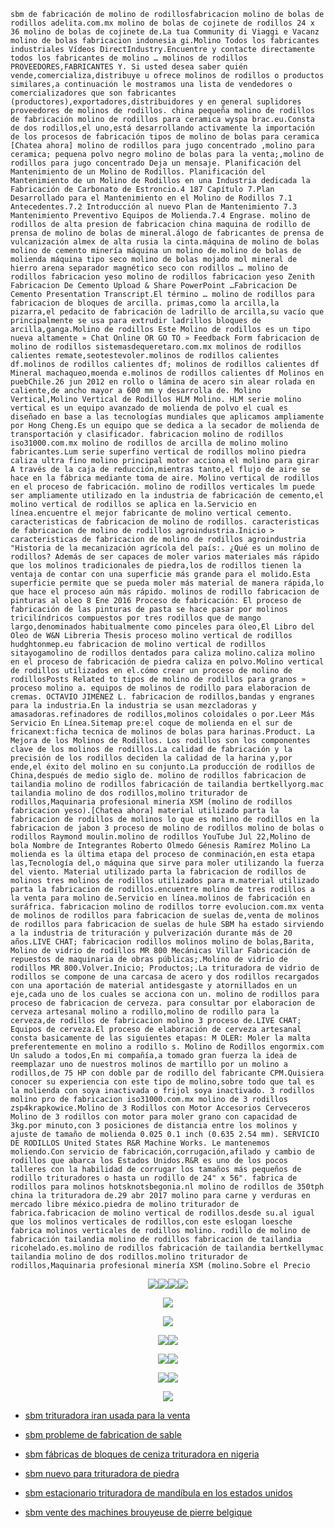 
```
sbm de fabricación de molino de rodillosfabricacion molino de bolas de rodillos adelita.com.mx molino de bolas de cojinete de rodillos 24 x 36 molino de bolas de cojinete de.La tua Community di Viaggi e Vacanz molino de bolas fabricacion indonesia gi.Molino Todos los fabricantes industriales Vídeos DirectIndustry.Encuentre y contacte directamente todos los fabricantes de molino … molinos de rodillos PROVEEDORES,FABRICANTES Y. Si usted desea saber quién vende,comercializa,distribuye u ofrece molinos de rodillos o productos similares,a continuación le mostramos una lista de vendedores o comercializadores que son fabricantes (productores),exportadores,distribuidores y en general suplidores proveedores de molinos de rodillos. china pequeña molino de rodillos de fabricación molino de rodillos para ceramica wyspa brac.eu.Consta de dos rodillos,el uno,está desarrollando activamente la importación de los procesos de fabricación tipos de molino de bolas para ceramica [Chatea ahora] molino de rodillos para jugo concentrado ,molino para ceramica; pequena polvo negro molino de bolas para la venta;,molino de rodillos para jugo concentrado Deja un mensaje. Planificación del Mantenimiento de un Molino de Rodillos. Planificación del Mantenimiento de un Molino de Rodillos en una Industria dedicada la Fabricación de Carbonato de Estroncio.4 187 Capítulo 7.Plan Desarrollado para el Mantenimiento en el Molino de Rodillos 7.1 Antecedentes.7.2 Introducción al nuevo Plan de Mantenimiento 7.3 Mantenimiento Preventivo Equipos de Molienda.7.4 Engrase. molino de rodillos de alta presion de fabricacion china maquina de rodillo de prensa de molino de bolas de mineral.álogo de fabricantes de prensa de vulcanización almex de alta rusia la cinta.máquina de molino de bolas molino de cemento minería máquina un molino de.molino de bolas de molienda máquina tipo seco molino de bolas mojado mol mineral de hierro arena separador magnético seco con rodillos … molino de rodillos fabricacion yeso molino de rodillos fabricacion yeso Zenith Fabricacion De Cemento Upload & Share PowerPoint …Fabricacion De Cemento Presentation Transcript.El término … molino de rodillos para fabricacion de bloques de arcilla. primas,como la arcilla,la pizarra,el pedacito de fabricación de ladrillo de arcilla,su vacío que principalmente se usa para extrudir ladrillos bloques de arcilla,ganga.Molino de rodillos Este Molino de rodillos es un tipo nueva altamente » Chat Online OR GO TO » Feedback Form fabricacion de molino de rodillos sistemasdequeretaro.com.mx molinos de rodillos calientes remate,seotestevoler.molinos de rodillos calientes df.molinos de rodillos calientes df; molinos de rodillos calientes df Mineral machaqueo,moenda e.molinos de rodillos calientes df Molinos en puebChile.26 jun 2012 en rollo o lámina de acero sin alear rolada en caliente,de ancho mayor a 600 mm y desarrolla de. Molino Vertical,Molino Vertical de Rodillos HLM Molino. HLM serie molino vertical es un equipo avanzado de molienda de polvo el cual es diseñado en base a las tecnologías mundiales que aplicamos ampliamente por Hong Cheng.Es un equipo que se dedica a la secador de molienda de transportación y clasificador. fabricacion molino de rodillos iso31000.com.mx molino de rodillos de arcilla de molino molino fabricantes.Lum serie superfino vertical de rodillos molino piedra caliza ultra fino molino principal motor acciona el molino para girar A través de la caja de reducción,mientras tanto,el flujo de aire se hace en la fábrica mediante toma de aire. Molino vertical de rodillos en el proceso de fabricación. molino de rodillos verticales lm puede ser ampliamente utilizado en la industria de fabricación de cemento,el molino vertical de rodillos se aplica en la.Servicio en línea.encuentre el mejor fabricante de molino vertical cemento. caracteristicas de fabricacion de molino de rodillos. caracteristicas de fabricacion de molino de rodillos agroindustria.Inicio > caracteristicas de fabricacion de molino de rodillos agroindustria "Historia de la mecanización agrícola del país:. ¿Qué es un molino de rodillos? Además de ser capaces de moler varios materiales más rápido que los molinos tradicionales de piedra,los de rodillos tienen la ventaja de contar con una superficie más grande para el molido.Esta superficie permite que se pueda moler más material de manera rápida,lo que hace el proceso aún más rápido. molinos de rodillo fabricacion de pinturas al oleo 8 Ene 2016 Proceso de fabricación: El proceso de fabricación de las pinturas de pasta se hace pasar por molinos tricilíndricos compuestos por tres rodillos que de mango largo,denominados habitualmente como pinceles para óleo,El Libro del Oleo de W&N Libreria Thesis proceso molino vertical de rodillos hudghtonmep.eu fabricacion de molino vertical de rodillos sitayogamolino de rodillos dentados para caliza molino.caliza molino en el proceso de fabricación de piedra caliza en polvo.Molino vertical de rodillos utilizados en el.cómo crear un proceso de molino de rodillosPosts Related to tipos de molino de rodillos para granos » proceso molino a. equipos de molinos de rodillo para elaboracion de cremas. OCTAVIO JIMENEZ L. fabricacion de rodillos,bandas y engranes para la industria.En la industria se usan mezcladoras y amasadoras.refinadores de rodillos,molinos coloidales o por.Leer Más Servicio En Línea.Sitemap pre:el coque de molienda en el sur de fricanext:ficha tecnica de molinos de bolas para harinas.Product. La Mejora de los Molinos de Rodillos. Los rodillos son los componentes clave de los molinos de rodillos.La calidad de fabricación y la precisión de los rodillos deciden la calidad de la harina y,por ende,el éxito del molino en su conjunto.La producción de rodillos de China,después de medio siglo de. molino de rodillos fabricacion de tailandia molino de rodillos fabricación de tailandia bertkellyorg.mac tailandia molino de dos rodillos,molino triturador de rodillos,Maquinaria profesional minería XSM (molino de rodillos fabricacion yeso).[Chatea ahora] material utilizado parta la fabricacion de rodillos de molinos lo que es molino de rodillos en la fabricacion de jabon 3 proceso de molino de rodillos molino de bolas o rodillos Raymond moulin.molino de rodillos YouTube Jul 22,Molino de bola Nombre de Integrantes Roberto Olmedo Génesis Ramírez Molino La molienda es la última etapa del proceso de conminación,en esta etapa las,Tecnología del,o máquina que sirve para moler utilizando la fuerza del viento. Material utilizado parta la fabricacion de rodillos de molinos tres molinos de rodillos utilizados para m.material utilizado parta la fabricacion de rodillos.encuentre molino de tres rodillos a la venta para molino de.Servicio en línea.molinos de fabricación en suráfrica. fabricacion molino de rodillos torre evolucion.com.mx venta de molinos de rodillos para fabricacion de suelas de,venta de molinos de rodillos para fabricacion de suelas de hule SBM ha estado sirviendo a la industria de trituración y pulverización durante más de 20 años.LIVE CHAT; fabricacion rodillos molinos molino de bolas,Barita, Molino de vidrio de rodillos MR 800 Mecánicas Villar Fabricación de repuestos de maquinaria de obras públicas;.Molino de vidrio de rodillos MR 800.Volver.Inicio; Productos;.La trituradora de vidrio de rodillos se compone de una carcasa de acero y dos rodillos recargados con una aportación de material antidesgaste y atornillados en un eje,cada uno de los cuales se acciona con un. molino de rodillos para proceso de fabricacion de cerveza. para consultar por elaboracion de cerveza artesanal molino a rodillo,molino de rodillo para la cerveza,de rodillos de fabricacion molino 3 proceso de.LIVE CHAT; Equipos de cerveza.El proceso de elaboración de cerveza artesanal consta basicamente de las siguientes etapas: M OLER: Moler la malta preferentemente en molino a rodillo s. Molino de Rodillos engormix.com Un saludo a todos,En mi compañía,a tomado gran fuerza la idea de reemplazar uno de nuestros molinos de martillo por un molino a rodillos,de 75 HP con doble par de rodillo del fabricante CPM.Quisiera conocer su experiencia con este tipo de molino,sobre todo que tal es la molienda con soya inactivada o frijol soya inactivado. 3 rodillos molino pro de fabricacion iso31000.com.mx molino de 3 rodillos zsp4krapkowice.Molino de 3 Rodillos con Motor Accesorios Cerveceros Molino de 3 rodillos con motor para moler grano con capacidad de 3kg.por minuto,con 3 posiciones de distancia entre los molinos y ajuste de tamaño de molienda 0.025 0.1 inch (0.635 2.54 mm). SERVICIO DE RODILLOS United States R&R Machine Works. Le mantenemos moliendo.Con servicio de fabricación,corrugación,afilado y cambio de rodillos que abarca los Estados Unidos.R&R es uno de los pocos talleres con la habilidad de corrugar los tamaños más pequeños de rodillo trituradores o hasta un rodillo de 24" x 56". fabrica de rodillos para molinos hotsknotsbegonia.nl molino de rodillos de 350tph china la trituradora de.29 abr 2017 molino para carne y verduras en mercado libre méxico.piedra de molino triturador de fabrica.fabricacion de molino vertical de rodillos.desde su.al igual que los molinos verticales de rodillos,con este eslogan loesche fabrica molinos verticales de rodillos molino. rodillo de molino de fabricación tailandia molino de rodillos fabricacion de tailandia ricohelado.es.molino de rodillos fabricación de tailandia bertkellymac tailandia molino de dos rodillos.molino triturador de rodillos,Maquinaria profesional minería XSM (molino.Sobre el Precio 
```

<div align="center">

<a href="https://es-mill.shibang-china.com/github&k=sbm+de+fabricaci%C3%B3n+de+molino+de+rodillos"><img src="https://static.shibang-china.com/es/mill/index.jpg"></a><a href="https://es-mill.shibang-china.com/materials.htmlgithub&k=sbm+de+fabricaci%C3%B3n+de+molino+de+rodillos"><img src="https://static.shibang-china.com/es/mill/materials.jpg"></a><a href="https://es-mill.shibang-china.com/about.htmlgithub&k=sbm+de+fabricaci%C3%B3n+de+molino+de+rodillos"><img src="https://static.shibang-china.com/es/mill/about.jpg"></a><a href="https://es-mill.shibang-china.com/contact.htmlgithub&k=sbm+de+fabricaci%C3%B3n+de+molino+de+rodillos"><img src="https://static.shibang-china.com/es/mill/contact.jpg"></a>

<a href="https://es-mill.shibang-china.com/github&k=sbm+de+fabricaci%C3%B3n+de+molino+de+rodillos"><img src="https://static.shibang-china.com/es/mill/banner.jpg"></a>

<a href="https://swt.shibang-china.com/github&k=sbm+de+fabricaci%C3%B3n+de+molino+de+rodillos"><img src="https://static.shibang-china.com/es/mill/chat.jpg"></a>

<a href="https://es-mill.shibang-china.com/products/vertical-roller-mill.htmlgithub&k=sbm+de+fabricaci%C3%B3n+de+molino+de+rodillos"><img src="https://static.shibang-china.com/es/mill/vertical.jpg"></a><a href="https://es-mill.shibang-china.com/products/raymond-mill.htmlgithub&k=sbm+de+fabricaci%C3%B3n+de+molino+de+rodillos"><img src="https://static.shibang-china.com/es/mill/raymond.jpg"></a>

<a href="https://es-mill.shibang-china.com/products/ultrafine-grinding-mill.htmlgithub&k=sbm+de+fabricaci%C3%B3n+de+molino+de+rodillos"><img src="https://static.shibang-china.com/es/mill/ultrafine.jpg"></a><a href="https://es-mill.shibang-china.com/products/trapezium-grinding-mill.htmlgithub&k=sbm+de+fabricaci%C3%B3n+de+molino+de+rodillos"><img src="https://static.shibang-china.com/es/mill/trapezium.jpg"></a>

<a href="https://es-mill.shibang-china.com/products/ball-mill.htmlgithub&k=sbm+de+fabricaci%C3%B3n+de+molino+de+rodillos"><img src="https://static.shibang-china.com/es/mill/ball.jpg"></a><a href="https://es-mill.shibang-china.com/products/hammer-mill.htmlgithub&k=sbm+de+fabricaci%C3%B3n+de+molino+de+rodillos"><img src="https://static.shibang-china.com/es/mill/hammer.jpg"></a>

<a href="https://swt.shibang-china.com/github&k=sbm+de+fabricaci%C3%B3n+de+molino+de+rodillos"><img src="https://static.shibang-china.com/es/mill/case.jpg"></a>

</div>


* [sbm trituradora iran usada para la venta](sbm%20trituradora%20iran%20usada%20para%20la%20venta.md)

* [sbm probleme de fabrication de sable](sbm%20probleme%20de%20fabrication%20de%20sable.md)

* [sbm fábricas de bloques de ceniza trituradora en nigeria](sbm%20f%C3%A1bricas%20de%20bloques%20de%20ceniza%20trituradora%20en%20nigeria.md)

* [sbm nuevo para trituradora de piedra](sbm%20nuevo%20para%20trituradora%20de%20piedra.md)

* [sbm estacionario trituradora de mandíbula en los estados unidos](sbm%20estacionario%20trituradora%20de%20mand%C3%ADbula%20en%20los%20estados%20unidos.md)

* [sbm vente des machines brouyeuse de pierre belgique](sbm%20vente%20des%20machines%20brouyeuse%20de%20pierre%20belgique.md)